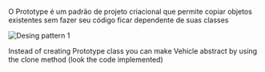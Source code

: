 O Prototype é um padrão de projeto criacional que permite
copiar objetos existentes sem fazer seu código ficar
dependente de suas classes

![Desing pattern 1](./../../../attachments/est3.png "est2")

Instead of creating Prototype class you can
make Vehicle abstract by using the clone method
(look the code implemented)
